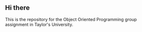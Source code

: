 ## Hi there 

This is the repository for the Object Oriented Programming group assignment in Taylor's University.


